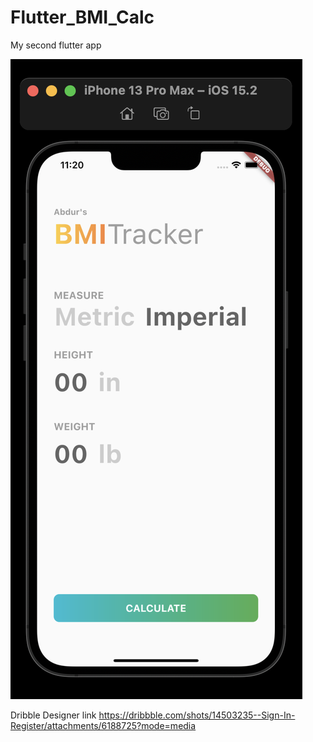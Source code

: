 # Flutter_BMI_Calc
My second flutter app

![alt text](https://github.com/AbdurM/flutter_BMI_Calculator/blob/master/flutter_BMI.png)


Dribble Designer link https://dribbble.com/shots/14503235--Sign-In-Register/attachments/6188725?mode=media

